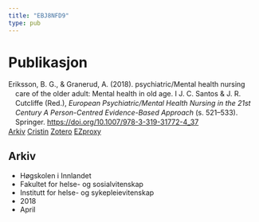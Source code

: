 ```yaml
---
title: "EBJ8NFD9"
type: pub
---
```

<h1>Publikasjon</h1>
<article id="csl-bib-container-EBJ8NFD9" class="csl-bib-container">
  <div class="csl-bib-body" style="line-height: 1.35; padding-left: 1em; text-indent:-1em;">
  <div class="csl-entry">Eriksson, B. G., &amp; Granerud, A. (2018). psychiatric/Mental health nursing care of the older adult: Mental health in old age. I J. C. Santos &amp; J. R. Cutcliffe (Red.), <i>European Psychiatric/Mental Health Nursing in the 21st Century A Person-Centred Evidence-Based Approach</i> (s. 521&#x2013;533). Springer. <a href="https://doi.org/10.1007/978-3-319-31772-4_37">https://doi.org/10.1007/978-3-319-31772-4_37</a></div>
</div>
  <div class="csl-bib-buttons">
    <a href="#taxonomy-article-EBJ8NFD9" class="csl-bib-button">Arkiv</a>
    <a href alt="Cristin URL" class="csl-bib-button">Cristin</a>
    <a href alt="Zotero URL" class="csl-bib-button">Zotero</a>
    <a href="http://ezproxy.inn.no/login?url=https://doi.org/10.1007/978-3-319-31772-4_37" class="csl-bib-button">EZproxy</a>
  </div>
  <div id="csl-bib-meta-container-EBJ8NFD9"></div>
</article>
<div id="csl-bib-meta-EBJ8NFD9" class="csl-bib-meta">
  <article id="taxonomy-article-EBJ8NFD9" class="taxonomy-article">
    <h1>Arkiv</h1>
    <ul>
      <li>Høgskolen i Innlandet</li>
      <li>Fakultet for helse- og sosialvitenskap</li>
      <li>Institutt for helse- og sykepleievitenskap</li>
      <li>2018</li>
      <li>April</li>
    </ul>
  </article>
</div>
